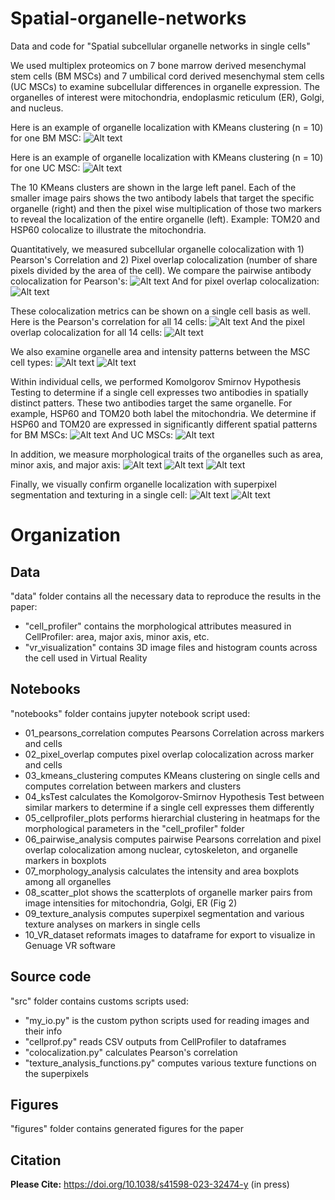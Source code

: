 # Spatial-organelle-networks
Data and code for "Spatial subcellular organelle networks in single cells"

We used multiplex proteomics on 7 bone marrow derived mesenchymal stem cells (BM MSCs) and 7 umbilical cord derived mesenchymal stem cells (UC MSCs) to examine subcellular differences in organelle expression. The organelles of interest were mitochondria, endoplasmic reticulum (ER), Golgi, and nucleus.

Here is an example of organelle localization with KMeans clustering (n = 10) for one BM MSC:
![Alt text](figures/clustering/clustered_BM_cell_3.png)

Here is an example of organelle localization with KMeans clustering (n = 10) for one UC MSC:
![Alt text](figures/clustering/clustered_UC_cell_4.png)

The 10 KMeans clusters are shown in the large left panel. Each of the smaller image pairs shows the two antibody labels that target the specific organelle (right) and then the pixel wise multiplication of those two markers to reveal the localization of the entire organelle (left).  Example: TOM20 and HSP60 colocalize to illustrate the mitochondria.

Quantitatively, we measured subcellular organelle colocalization with 1) Pearson's Correlation and 2) Pixel overlap colocalization (number of share pixels divided by the area of the cell).  We compare the pairwise antibody colocalization for Pearson's:
![Alt text](figures/boxplots/pearson_BM_UC_Organelles.png)
And for pixel overlap colocalization:
![Alt text](figures/boxplots/colocalization_BM_UC_Organelles.png)

These colocalization metrics can be shown on a single cell basis as well. Here is the Pearson's correlation for all 14 cells:
![Alt text](figures/colocalization/pairwise_clustered_correlation.png)
And the pixel overlap colocalization for all 14 cells:
![Alt text](figures/colocalization/pairwise_coloc_clustered_correlation.png)

We also examine organelle area and intensity patterns between the MSC cell types:
![Alt text](figures/boxplots/area_BM_UC.png)
![Alt text](figures/boxplots/intensity_BM_UC.png)

Within individual cells, we performed Komolgorov Smirnov Hypothesis Testing to determine if a single cell expresses two antibodies in spatially distinct patters.  These two antibodies target the same organelle. For example, HSP60 and TOM20 both label the mitochondria. We determine if HSP60 and TOM20 are expressed in significantly different spatial patterns for BM MSCs:
![Alt text](figures/ksTest/hsp60_tom20_BM.png)
And UC MSCs:
![Alt text](figures/ksTest/hsp60_tom20_UC.png)

In addition, we measure morphological traits of the organelles such as area, minor axis, and major axis:
![Alt text](figures/morphology/area_clustered_correlation.png)
![Alt text](figures/morphology/minor_axis_clustered_correlation.png)
![Alt text](figures/morphology/major_axis_clustered_correlation.png)

Finally, we visually confirm organelle localization with superpixel segmentation and texturing in a single cell:
![Alt text](figures/texture/super_pixel_atf6.png)
![Alt text](figures/texture/super_pixel_golph4.png)

# Organization

## Data
"data" folder contains all the necessary data to reproduce the results in the paper:
- "cell_profiler" contains the morphological attributes measured in CellProfiler: area, major axis, minor axis, etc.
- "vr_visualization" contains 3D image files and histogram counts across the cell used in Virtual Reality

## Notebooks 
"notebooks" folder contains jupyter notebook script used:
- 01_pearsons_correlation computes Pearsons Correlation across markers and cells
- 02_pixel_overlap computes pixel overlap colocalization across marker and cells
- 03_kmeans_clustering computes KMeans clustering on single cells and computes correlation between markers and clusters
- 04_ksTest calculates the Komolgorov-Smirnov Hypothesis Test between similar markers to determine if a single cell expresses them differently
- 05_cellprofiler_plots performs hierarchial clustering in heatmaps for the morphological parameters in the "cell_profiler" folder
- 06_pairwise_analysis computes pairwise Pearsons correlation and pixel overlap colocalization among nuclear, cytoskeleton, and organelle markers in boxplots
- 07_morphology_analysis calculates the intensity and area boxplots among all organelles
- 08_scatter_plot shows the scatterplots of organelle marker pairs from image intensities for mitochondria, Golgi, ER (Fig 2)
- 09_texture_analysis computes superpixel segmentation and various texture analyses on markers in single cells
- 10_VR_dataset reformats images to dataframe for export to visualize in Genuage VR software

## Source code
"src" folder contains customs scripts used:
- "my_io.py" is the custom python scripts used for reading images and their info
- "cellprof.py" reads CSV outputs from CellProfiler to dataframes 
- "colocalization.py" calculates Pearson's correlation
- "texture_analysis_functions.py" computes various texture functions on the superpixels

## Figures 
"figures" folder contains generated figures for the paper

## Citation
**Please Cite:** https://doi.org/10.1038/s41598-023-32474-y (in press)
